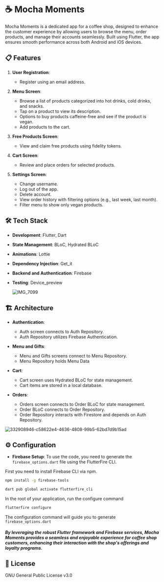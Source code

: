 
# ☕ Mocha Moments

Mocha Moments is a dedicated app for a coffee shop, designed to enhance the customer experience by allowing users to browse the menu, order products, and manage their accounts seamlessly. Built using Flutter, the app ensures smooth performance across both Android and iOS devices.


## 📋 Features
1. **User Registration**:
   - Register using an email address.
   
2. **Menu Screen**:
   - Browse a list of products categorized into hot drinks, cold drinks, and snacks.
   - Tap on a product to view its description.
   - Options to buy products caffeine-free and see if the product is vegan.
   - Add products to the cart.
   
3. **Free Products Screen**:
   - View and claim free products using fidelity tokens.
   
4. **Cart Screen**:
   - Review and place orders for selected products.
   
5. **Settings Screen**:
   - Change username.
   - Log out of the app.
   - Delete account.
   - View order history with filtering options (e.g., last week, last month).
   - Filter menu to show only vegan products.
  
## 🛠️ Tech Stack
- **Development**: Flutter, Dart
- **State Management**: BLoC, Hydrated BLoC
- **Animations**: Lottie
- **Dependency Injection**: Get_it
- **Backend and Authentication**: Firebase
- **Testing**: Device_preview
  
  ![IMG_7099](https://github.com/AlexMarcus17/coffeeshopapp/assets/67654354/93838851-a6dc-4628-89b1-39118eac894b)


## 🏗️ Architecture
- **Authentication**:
  - Auth screen connects to Auth Repository.
  - Auth Repository utilizes Firebase Authentication.
  
- **Menu and Gifts**:
  - Menu and Gifts screens connect to Menu Repository.
  - Menu Repository holds Menu Data

- **Cart**:
  - Cart screen uses Hydrated BLoC for state management.
  - Cart items are stored in a local database.

- **Orders**:
  - Orders screen connects to Order BLoC for state management.
  - Order BLoC connects to Order Repository.
  - Order Repository interacts with Firestore and depends on Auth Repository.
 
![332908946-c58622e4-4636-4808-99b5-62bd7d9b15ad](https://github.com/user-attachments/assets/77f88967-abd1-467d-a9bd-200a2654b416)

## ⚙️ Configuration
- **Firebase Setup**: To use the code, you need to generate the `firebase_options.dart` file using the FlutterFire CLI.


First you need to install Firebase CLI via npm.


```sh
npm install -g firebase-tools
```



```sh
dart pub global activate flutterfire_cli
```

In the root of your application, run the configure command

```sh
flutterfire configure
```


The configuration command will guide you to generate `firebase_options.dart`

##### By leveraging the robust Flutter framework and Firebase services, Mocha Moments provides a seamless and enjoyable experience for coffee shop customers, enhancing their interaction with the shop's offerings and loyalty programs.


## 📄 License

GNU General Public License v3.0

